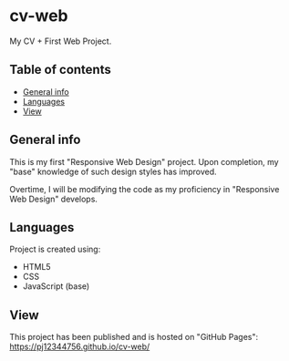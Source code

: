 # cv-web
My CV + First Web Project. 

## Table of contents
* [General info](#general-info)
* [Languages](#languages)
* [View](#view)

## General info
This is my first "Responsive Web Design" project.
Upon completion, my "base" knowledge of such design styles has improved.

Overtime, I will be modifying the code as my proficiency in "Responsive Web Design" develops.
	
## Languages
Project is created using:
* HTML5
* CSS
* JavaScript (base)
	
## View
This project has been published and is hosted on "GitHub Pages": 
https://pj12344756.github.io/cv-web/
